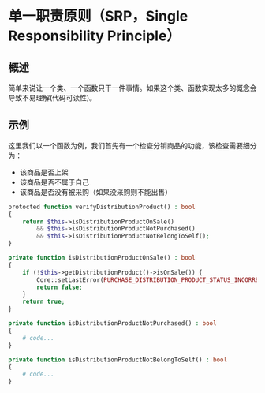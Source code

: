 # 单一职责原则（SRP，Single Responsibility Principle）

## 概述

简单来说让一个类、一个函数只干一件事情。如果这个类、函数实现太多的概念会导致不易理解(代码可读性)。

## 示例

这里我们以一个函数为例，我们首先有一个检查分销商品的功能，该检查需要细分为：

* 该商品是否上架
* 该商品是否不属于自己
* 该商品是否没有被采购（如果没采购则不能出售）

```php
protocted function verifyDistributionProduct() : bool
{
    return $this->isDistributionProductOnSale()
        && $this->isDistributionProductNotPurchased()
        && $this->isDistributionProductNotBelongToSelf();
}

private function isDistributionProductOnSale() : bool
{
    if (!$this->getDistributionProduct()->isOnSale()) {
        Core::setLastError(PURCHASE_DISTRIBUTION_PRODUCT_STATUS_INCORRECT);
        return false;
    }
    return true;
}

private function isDistributionProductNotPurchased() : bool
{
	# code...
}

private function isDistributionProductNotBelongToSelf() : bool
{
	# code...
}